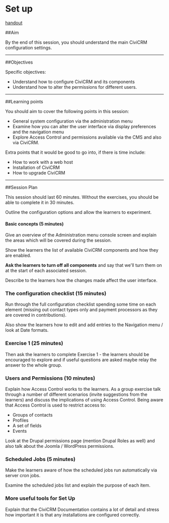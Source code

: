 # Set up
[handout](../handout/setup.md)

##Aim

By the end of this session, you should understand the main CiviCRM configuration settings.

---
##Objectives

Specific objectives:

- Understand how to configure CiviCRM and its components
- Understand how to alter the permissions for different users.

---
##Learning points

You should aim to cover the following points in this session:

- General system configuration via the administration menu
- Examine how you can alter the user interface via display preferences and the navigation menu
- Explore Access Control and permissions available via the CMS and also via CiviCRM.

Extra points that it would be good to go into, if there is time include:

- How to work with a web host
- Installation of CiviCRM
- How to upgrade CiviCRM

---
##Session Plan

This session should last 60 minutes. Without the exercises, you should be able to complete it in 30 minutes.

Outline the configuration options and allow the learners to experiment.

#### Basic concepts (5 minutes)

Give an overview of the Administration menu console screen and explain the areas which will be covered during the session.

Show the learners the list of available CiviCRM components and how they are enabled.

**Ask the learners to turn off all components** and say that we'll turn them on at the start of each associated session.

Describe to the learners how the changes made affect the user interface.

### The configuration checklist (15 minutes)

Run through the full configuration checklist spending some time on each element (missing out contact types only and payment processors as they are covered in contributions).

Also show the learners how to edit and add entries to the Navigation menu / look at Date formats.

### Exercise 1 (25 minutes)

Then ask the learners to complete Exercise 1 - the learners should be encouraged to explore and if useful questions are asked maybe relay the answer to the whole group.

### Users and Permissions (10 minutes)

Explain how Access Control works to the learners.
As a group exercise talk through a number of different scenarios (invite suggestions from the learners) and discuss the implications of using Access Control.
Being aware that Access Control is used to restrict access to:

- Groups of contacts
- Profiles
- A set of fields
- Events

Look at the Drupal permissions page (mention Drupal Roles as well) and also talk about the Joomla / WordPress permissions.

### Scheduled Jobs (5 minutes)

Make the learners aware of how the scheduled jobs run automatically via server cron jobs.

Examine the scheduled jobs list and explain the purpose of each item.

### More useful tools for Set Up

Explain that the CiviCRM Documentation contains a lot of detail and stress how important it is that any installations are configured correctly.

